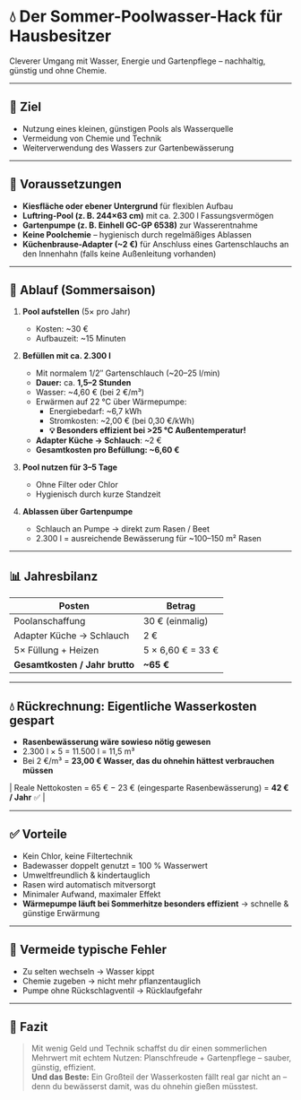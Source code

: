 # 💧 Der Sommer-Poolwasser-Hack für Hausbesitzer

Cleverer Umgang mit Wasser, Energie und Gartenpflege – nachhaltig, günstig und ohne Chemie.

---

## 🧠 Ziel

- Nutzung eines kleinen, günstigen Pools als Wasserquelle
- Vermeidung von Chemie und Technik
- Weiterverwendung des Wassers zur Gartenbewässerung

---

## 🧱 Voraussetzungen

- **Kiesfläche oder ebener Untergrund** für flexiblen Aufbau
- **Luftring-Pool (z. B. 244×63 cm)** mit ca. 2.300 l Fassungsvermögen
- **Gartenpumpe (z. B. Einhell GC-GP 6538)** zur Wasserentnahme
- **Keine Poolchemie** – hygienisch durch regelmäßiges Ablassen
- **Küchenbrause-Adapter (~2 €)** für Anschluss eines Gartenschlauchs an den Innenhahn (falls keine Außenleitung vorhanden)

---

## 🔁 Ablauf (Sommersaison)

1. **Pool aufstellen** (5× pro Jahr)
   - Kosten: ~30 €
   - Aufbauzeit: ~15 Minuten

2. **Befüllen mit ca. 2.300 l**
   - Mit normalem 1/2″ Gartenschlauch (~20–25 l/min)
   - **Dauer:** ca. **1,5–2 Stunden**
   - Wasser: ~4,60 € (bei 2 €/m³)
   - Erwärmen auf 22 °C über Wärmepumpe:
     - Energiebedarf: ~6,7 kWh
     - Stromkosten: ~2,00 € (bei 0,30 €/kWh)
     - **💡 Besonders effizient bei >25 °C Außentemperatur!**
   - **Adapter Küche → Schlauch**: ~2 €
   - **Gesamtkosten pro Befüllung: ~6,60 €**

3. **Pool nutzen für 3–5 Tage**
   - Ohne Filter oder Chlor
   - Hygienisch durch kurze Standzeit

4. **Ablassen über Gartenpumpe**
   - Schlauch an Pumpe → direkt zum Rasen / Beet
   - 2.300 l = ausreichende Bewässerung für ~100–150 m² Rasen

---

## 📊 Jahresbilanz

| Posten                     | Betrag         |
|----------------------------|----------------|
| Poolanschaffung            | 30 € (einmalig)|
| Adapter Küche → Schlauch   | 2 €            |
| 5× Füllung + Heizen        | 5 × 6,60 € = 33 € |
| **Gesamtkosten / Jahr brutto** | **~65 €**        |

---

## 💧 Rückrechnung: Eigentliche Wasserkosten gespart

- **Rasenbewässerung wäre sowieso nötig gewesen**
- 2.300 l × 5 = 11.500 l = 11,5 m³  
- Bei 2 €/m³ = **23,00 € Wasser, das du ohnehin hättest verbrauchen müssen**

| Reale Nettokosten = 65 € − 23 € (eingesparte Rasenbewässerung) = **42 € / Jahr** ✅ |

---

## ✅ Vorteile

- Kein Chlor, keine Filtertechnik
- Badewasser doppelt genutzt = 100 % Wasserwert
- Umweltfreundlich & kindertauglich
- Rasen wird automatisch mitversorgt
- Minimaler Aufwand, maximaler Effekt
- **Wärmepumpe läuft bei Sommerhitze besonders effizient** → schnelle & günstige Erwärmung

---

## 🚫 Vermeide typische Fehler

- Zu selten wechseln → Wasser kippt  
- Chemie zugeben → nicht mehr pflanzentauglich  
- Pumpe ohne Rückschlagventil → Rücklaufgefahr

---

## 🧭 Fazit

> Mit wenig Geld und Technik schaffst du dir einen sommerlichen Mehrwert mit echtem Nutzen:
> Planschfreude + Gartenpflege – sauber, günstig, effizient.  
> **Und das Beste:** Ein Großteil der Wasserkosten fällt real gar nicht an – denn du bewässerst damit, was du ohnehin gießen müsstest.